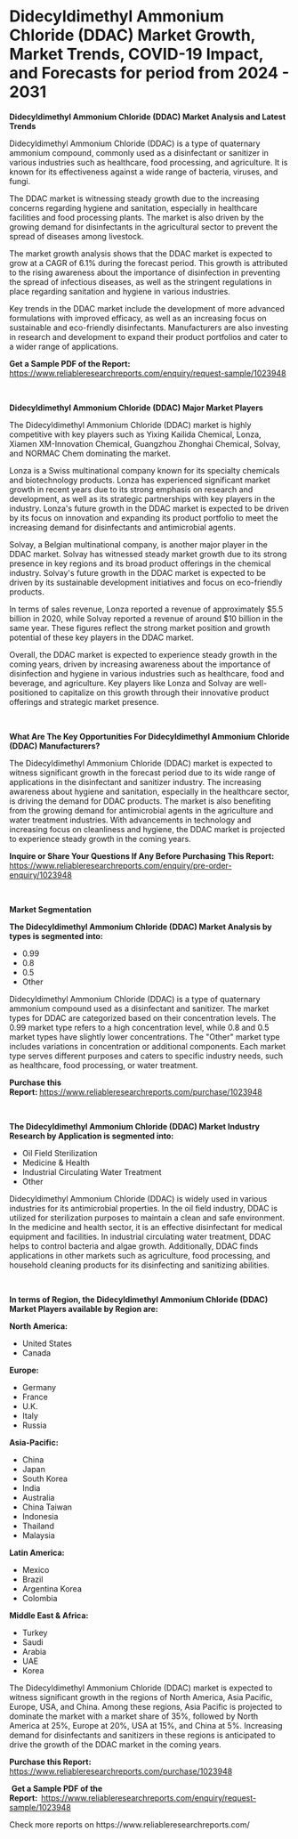 <p><h1>Didecyldimethyl Ammonium Chloride (DDAC) Market Growth, Market Trends, COVID-19 Impact, and Forecasts for period from 2024 - 2031</h1></p><p><strong>Didecyldimethyl Ammonium Chloride (DDAC) Market Analysis and Latest Trends</strong></p>
<p><p>Didecyldimethyl Ammonium Chloride (DDAC) is a type of quaternary ammonium compound, commonly used as a disinfectant or sanitizer in various industries such as healthcare, food processing, and agriculture. It is known for its effectiveness against a wide range of bacteria, viruses, and fungi.</p><p>The DDAC market is witnessing steady growth due to the increasing concerns regarding hygiene and sanitation, especially in healthcare facilities and food processing plants. The market is also driven by the growing demand for disinfectants in the agricultural sector to prevent the spread of diseases among livestock.</p><p>The market growth analysis shows that the DDAC market is expected to grow at a CAGR of 6.1% during the forecast period. This growth is attributed to the rising awareness about the importance of disinfection in preventing the spread of infectious diseases, as well as the stringent regulations in place regarding sanitation and hygiene in various industries.</p><p>Key trends in the DDAC market include the development of more advanced formulations with improved efficacy, as well as an increasing focus on sustainable and eco-friendly disinfectants. Manufacturers are also investing in research and development to expand their product portfolios and cater to a wider range of applications.</p></p>
<p><strong>Get a Sample PDF of the Report:&nbsp;</strong> <a href="https://www.reliableresearchreports.com/enquiry/request-sample/1023948">https://www.reliableresearchreports.com/enquiry/request-sample/1023948</a></p>
<p>&nbsp;</p>
<p><strong>Didecyldimethyl Ammonium Chloride (DDAC) Major Market Players</strong></p>
<p><p>The Didecyldimethyl Ammonium Chloride (DDAC) market is highly competitive with key players such as Yixing Kailida Chemical, Lonza, Xiamen XM-Innovation Chemical, Guangzhou Zhonghai Chemical, Solvay, and NORMAC Chem dominating the market. </p><p>Lonza is a Swiss multinational company known for its specialty chemicals and biotechnology products. Lonza has experienced significant market growth in recent years due to its strong emphasis on research and development, as well as its strategic partnerships with key players in the industry. Lonza's future growth in the DDAC market is expected to be driven by its focus on innovation and expanding its product portfolio to meet the increasing demand for disinfectants and antimicrobial agents.</p><p>Solvay, a Belgian multinational company, is another major player in the DDAC market. Solvay has witnessed steady market growth due to its strong presence in key regions and its broad product offerings in the chemical industry. Solvay's future growth in the DDAC market is expected to be driven by its sustainable development initiatives and focus on eco-friendly products.</p><p>In terms of sales revenue, Lonza reported a revenue of approximately $5.5 billion in 2020, while Solvay reported a revenue of around $10 billion in the same year. These figures reflect the strong market position and growth potential of these key players in the DDAC market.</p><p>Overall, the DDAC market is expected to experience steady growth in the coming years, driven by increasing awareness about the importance of disinfection and hygiene in various industries such as healthcare, food and beverage, and agriculture. Key players like Lonza and Solvay are well-positioned to capitalize on this growth through their innovative product offerings and strategic market presence.</p></p>
<p>&nbsp;</p>
<p><strong>What Are The Key Opportunities For Didecyldimethyl Ammonium Chloride (DDAC) Manufacturers?</strong></p>
<p><p>The Didecyldimethyl Ammonium Chloride (DDAC) market is expected to witness significant growth in the forecast period due to its wide range of applications in the disinfectant and sanitizer industry. The increasing awareness about hygiene and sanitation, especially in the healthcare sector, is driving the demand for DDAC products. The market is also benefiting from the growing demand for antimicrobial agents in the agriculture and water treatment industries. With advancements in technology and increasing focus on cleanliness and hygiene, the DDAC market is projected to experience steady growth in the coming years.</p></p>
<p><strong>Inquire or Share Your Questions If Any Before Purchasing This Report:</strong> <a href="https://www.reliableresearchreports.com/enquiry/pre-order-enquiry/1023948">https://www.reliableresearchreports.com/enquiry/pre-order-enquiry/1023948</a></p>
<p>&nbsp;</p>
<p><strong>Market Segmentation</strong></p>
<p><strong>The Didecyldimethyl Ammonium Chloride (DDAC) Market Analysis by types is segmented into:</strong></p>
<p><ul><li>0.99</li><li>0.8</li><li>0.5</li><li>Other</li></ul></p>
<p><p>Didecyldimethyl Ammonium Chloride (DDAC) is a type of quaternary ammonium compound used as a disinfectant and sanitizer. The market types for DDAC are categorized based on their concentration levels. The 0.99 market type refers to a high concentration level, while 0.8 and 0.5 market types have slightly lower concentrations. The "Other" market type includes variations in concentration or additional components. Each market type serves different purposes and caters to specific industry needs, such as healthcare, food processing, or water treatment.</p></p>
<p><strong>Purchase this Report:&nbsp;</strong><a href="https://www.reliableresearchreports.com/purchase/1023948">https://www.reliableresearchreports.com/purchase/1023948</a></p>
<p>&nbsp;</p>
<p><strong>The Didecyldimethyl Ammonium Chloride (DDAC) Market Industry Research by Application is segmented into:</strong></p>
<p><ul><li>Oil Field Sterilization</li><li>Medicine & Health</li><li>Industrial Circulating Water Treatment</li><li>Other</li></ul></p>
<p><p>Didecyldimethyl Ammonium Chloride (DDAC) is widely used in various industries for its antimicrobial properties. In the oil field industry, DDAC is utilized for sterilization purposes to maintain a clean and safe environment. In the medicine and health sector, it is an effective disinfectant for medical equipment and facilities. In industrial circulating water treatment, DDAC helps to control bacteria and algae growth. Additionally, DDAC finds applications in other markets such as agriculture, food processing, and household cleaning products for its disinfecting and sanitizing abilities.</p></p>
<p>&nbsp;</p>
<p><strong>In terms of Region, the Didecyldimethyl Ammonium Chloride (DDAC) Market Players available by Region are:</strong></p>
<p>
    <p> <strong> North America: </strong>
        <ul>
            <li>United States</li>
            <li>Canada</li>
        </ul>
        </p> 
    <p> <strong> Europe: </strong>
        <ul>
            <li>Germany</li>
            <li>France</li>
            <li>U.K.</li>
            <li>Italy</li>
            <li>Russia</li>
        </ul>
        </p> 
    <p> <strong> Asia-Pacific: </strong>
        <ul>
            <li>China</li>
            <li>Japan</li>
            <li>South Korea</li>
            <li>India</li>
            <li>Australia</li>
            <li>China Taiwan</li>
            <li>Indonesia</li>
            <li>Thailand</li>
            <li>Malaysia</li>
        </ul>
        </p> 
    <p> <strong> Latin America: </strong>
        <ul>
            <li>Mexico</li>
            <li>Brazil</li>
            <li>Argentina Korea</li>
            <li>Colombia</li>
        </ul>
        </p> 
    <p> <strong> Middle East & Africa: </strong>
        <ul>
            <li>Turkey</li>
            <li>Saudi</li>
            <li>Arabia</li>
            <li>UAE</li>
            <li>Korea</li>
        </ul>
    </p>
    </p>
<p><p>The Didecyldimethyl Ammonium Chloride (DDAC) market is expected to witness significant growth in the regions of North America, Asia Pacific, Europe, USA, and China. Among these regions, Asia Pacific is projected to dominate the market with a market share of 35%, followed by North America at 25%, Europe at 20%, USA at 15%, and China at 5%. Increasing demand for disinfectants and sanitizers in these regions is anticipated to drive the growth of the DDAC market in the coming years.</p></p>
<p><strong>Purchase this Report: </strong><a href="https://www.reliableresearchreports.com/purchase/1023948">https://www.reliableresearchreports.com/purchase/1023948</a></p>
<p>&nbsp;<strong>Get a Sample PDF of the Report:&nbsp;&nbsp;</strong><a href="https://www.reliableresearchreports.com/enquiry/request-sample/1023948">https://www.reliableresearchreports.com/enquiry/request-sample/1023948</a></p>
<p><strong></strong></p>
<p>Check more reports on https://www.reliableresearchreports.com/</p>